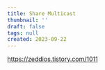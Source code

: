 ```yaml
---
title: Share Multicast
thumbnail: ''
draft: false
tags: null
created: 2023-09-22
---
```


https://zeddios.tistory.com/1011
